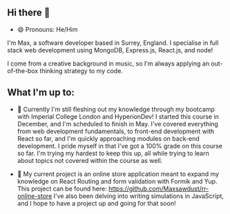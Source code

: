 ## Hi there 👋

- 😄 Pronouns: He/Him

I'm Max, a software developer based in Surrey, England.
I specialise in full stack web development using MongoDB, Express.js, React.js, and node!

I come from a creative background in music, so I'm always applying an out-of-the-box thinking strategy to my code.

## What I'm up to:

- 🌱 Currently I'm still fleshing out my knowledge through my bootcamp with Imperial College London and HyperionDev!
  I started this course in December, and I'm scheduled to finish in May.
  I've covered everything from web development fundamentals, to front-end development with React so far, and I'm quickly approaching modules on back-end development.
  I pride myself in that I've got a 100% grade on this course so far. I'm trying my hardest to keep this up, all while trying to learn about topics not covered within the course as well.

- 🔭  My current project is an online store application meant to expand my knowledge on React Routing and form validation with Formik and Yup.
  This project can be found here: https://github.com/Maxsawdust/rr-online-store
  I've also been delving into writing simulations in JavaScript, and I hope to have a project up and going for that soon!
  
<!--
**Maxsawdust/Maxsawdust** is a ✨ _special_ ✨ repository because its `README.md` (this file) appears on your GitHub profile.

Here are some ideas to get you started:

- 👯 I’m looking to collaborate on ...
- 🤔 I’m looking for help with ...
- 💬 Ask me about ...
- 📫 How to reach me: ...
- ⚡ Fun fact: ...
-->
